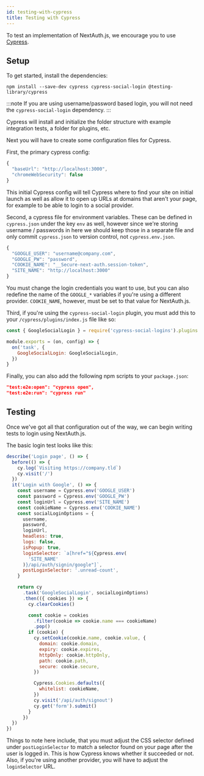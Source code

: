 ```yaml
---
id: testing-with-cypress
title: Testing with Cypress
---
```


To test an implementation of NextAuth.js, we encourage you to use [Cypress](https://cypress.io). 

## Setup

To get started, install the dependencies:

`npm install --save-dev cypress cypress-social-login @testing-library/cypress`

:::note
If you are using username/password based login, you will not need the `cypress-social-login` dependency.
:::

Cypress will install and initialize the folder structure with example integration tests, a folder for plugins, etc.

Next you will have to create some configuration files for Cypress.

First, the primary cypress config:

```js title="cypress.json"
{
  "baseUrl": "http://localhost:3000",
  "chromeWebSecurity": false
}
```

This initial Cypress config will tell Cypress where to find your site on initial launch as well as allow it to open up URLs at domains that aren't your page, for example to be able to login to a social provider.

Second, a cypress file for environment variables. These can be defined in `cypress.json` under the key `env` as well, however since we're storing username / passwords in here we should keep those in a separate file and only commit `cypress.json` to version control, not `cypress.env.json`.

```js title="cypress.env.json"
{
  "GOOGLE_USER": "username@company.com",
  "GOOGLE_PW": "password",
  "COOKIE_NAME": "__Secure-next-auth.session-token",
  "SITE_NAME": "http://localhost:3000"
}
```

You must change the login credentials you want to use, but you can also redefine the name of the `GOOGLE_*` variables if you're using a different provider. `COOKIE_NAME`, however, must be set to that value for NextAuth.js.

Third, if you're using the `cypress-social-login` plugin, you must add this to your `/cypress/plugins/index.js` file like so:

```js title="cypress/plugins/index.js"
const { GoogleSocialLogin } = require('cypress-social-logins').plugins

module.exports = (on, config) => {
  on('task', {
    GoogleSocialLogin: GoogleSocialLogin,
  })
}
```

Finally, you can also add the following npm scripts to your `package.json`:

```json
"test:e2e:open": "cypress open",
"test:e2e:run": "cypress run"
```


## Testing

Once we've got all that configuration out of the way, we can begin writing tests to login using NextAuth.js.

The basic login test looks like this:

```js title="cypress/integration/login.js"
describe('Login page', () => {
  before(() => {
    cy.log(`Visiting https://company.tld`)
    cy.visit('/')
  })
  it('Login with Google', () => {
    const username = Cypress.env('GOOGLE_USER')
    const password = Cypress.env('GOOGLE_PW')
    const loginUrl = Cypress.env('SITE_NAME')
    const cookieName = Cypress.env('COOKIE_NAME')
    const socialLoginOptions = {
      username,
      password,
      loginUrl,
      headless: true,
      logs: false,
      isPopup: true,
      loginSelector: `a[href="${Cypress.env(
        'SITE_NAME'
      )}/api/auth/signin/google"]`,
      postLoginSelector: '.unread-count',
    }

    return cy
      .task('GoogleSocialLogin', socialLoginOptions)
      .then(({ cookies }) => {
        cy.clearCookies()

        const cookie = cookies
          .filter(cookie => cookie.name === cookieName)
          .pop()
        if (cookie) {
          cy.setCookie(cookie.name, cookie.value, {
            domain: cookie.domain,
            expiry: cookie.expires,
            httpOnly: cookie.httpOnly,
            path: cookie.path,
            secure: cookie.secure,
          })

          Cypress.Cookies.defaults({
            whitelist: cookieName,
          })
          cy.visit('/api/auth/signout')
          cy.get('form').submit()
        }
      })
  })
})
```

Things to note here include, that you must adjust the CSS selector defined under `postLoginSelector` to match a selector found on your page after the user is logged in. This is how Cypress knows whether it succeeded or not.  Also, if you're using another provider, you will have to adjust the `loginSelector` URL.

